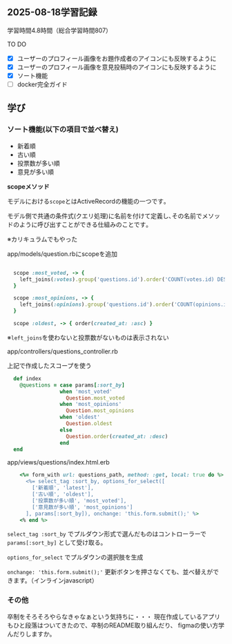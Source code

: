 ## 2025-08-18学習記録
学習時間4.8時間（総合学習時間807）

TO DO
- [x]  ユーザーのプロフィール画像をお題作成者のアイコンにも反映するように
- [x]  ユーザーのプロフィール画像を意見投稿時のアイコンにも反映するように
- [x]  ソート機能
- [ ]  docker完全ガイド

## 学び

### ソート機能(以下の項目で並べ替え)
- 新着順
- 古い順
- 投票数が多い順
- 意見が多い順

**scopeメソッド**

モデルにおける`scope`とはActiveRecordの機能の一つです｡

モデル側で共通の条件式(クエリ処理)に名前を付けて定義し､その名前でメソッドのように呼び出すことができる仕組みのことです｡

※カリキュラムでもやった

app/models/question.rbにscopeを追加

```ruby

  scope :most_voted, -> {
    left_joins(:votes).group('questions.id').order('COUNT(votes.id) DESC')
  }

  scope :most_opinions, -> {
    left_joins(:opinions).group('questions.id').order('COUNT(opinions.id) DESC')
  }

  scope :oldest, -> { order(created_at: :asc) }
```

※`left_joins`を使わないと投票数がないものは表示されない


app/controllers/questions_controller.rb

上記で作成したスコープを使う

```ruby
  def index
    @questions = case params[:sort_by]
                 when 'most_voted'
                   Question.most_voted
                 when 'most_opinions'
                   Question.most_opinions
                 when 'oldest'
                   Question.oldest
                 else
                   Question.order(created_at: :desc)
                 end
  end
```

app/views/questions/index.html.erb

```ruby
    <%= form_with url: questions_path, method: :get, local: true do %>
      <%= select_tag :sort_by, options_for_select([
        ['新着順', 'latest'], 
        ['古い順', 'oldest'], 
        ['投票数が多い順', 'most_voted'], 
        ['意見数が多い順', 'most_opinions']
      ], params[:sort_by]), onchange: 'this.form.submit();' %>
    <% end %>
```

`select_tag :sort_by` でプルダウン形式で選んだものはコントローラーで `params[:sort_by]` として受け取る。

`options_for_select` でプルダウンの選択肢を生成

`onchange: 'this.form.submit();'` 更新ボタンを押さなくても、並べ替えができます。（インラインjavascript）

### その他
卒制をそろそろやらなきゃなぁという気持ちに・・・
現在作成しているアプリもひと段落はついてきたので、卒制のREADME取り組んだり、
figmaの使い方学んだりしますか。
